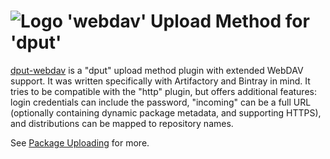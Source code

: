 # ![Logo](https://raw.github.com/jhermann/artifactory-debian/master/doc/_static/artifactory-debian-logo.png) 'webdav' Upload Method for 'dput'

[dput-webdav](https://freecode.com/projects/dput-webdav) is a "dput" upload method plugin with extended WebDAV support.
It was written specifically with Artifactory and Bintray in mind.
It tries to be compatible with the "http" plugin, but offers additional features:
login credentials can include the password,
"incoming" can be a full URL (optionally containing dynamic package metadata, and supporting HTTPS),
and distributions can be mapped to repository names.

See [Package Uploading](/jhermann/artifactory-debian/#package-uploading) for more.

